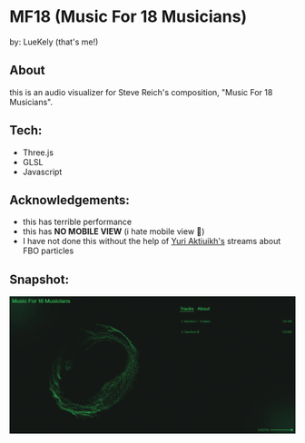 # MF18 (Music For 18 Musicians)
by: LueKely (that's me!)

## About
this is an audio visualizer for Steve Reich's composition, "Music For 18 Musicians".

## Tech:
- Three.js
- GLSL
- Javascript

## Acknowledgements:
- this has terrible performance
- this has **NO MOBILE VIEW** (i hate mobile view 💢)
- I have not done this without the help of [Yuri Aktiuikh's](https://www.youtube.com/@akella_) streams about FBO particles
  
## Snapshot:
![alt text](https://github.com/LueKely/Audio-Visualizer/blob/main/public/snapshot.webp)

